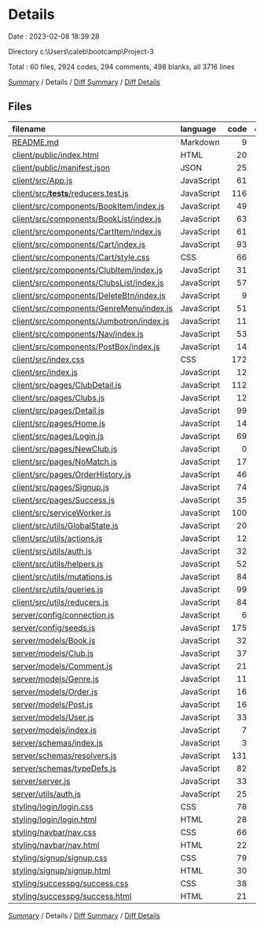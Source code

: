 # Details

Date : 2023-02-08 18:39:28

Directory c:\\Users\\caleb\\bootcamp\\Project-3

Total : 60 files,  2924 codes, 294 comments, 498 blanks, all 3716 lines

[Summary](results.md) / Details / [Diff Summary](diff.md) / [Diff Details](diff-details.md)

## Files
| filename | language | code | comment | blank | total |
| :--- | :--- | ---: | ---: | ---: | ---: |
| [README.md](/README.md) | Markdown | 9 | 0 | 10 | 19 |
| [client/public/index.html](/client/public/index.html) | HTML | 20 | 23 | 1 | 44 |
| [client/public/manifest.json](/client/public/manifest.json) | JSON | 25 | 0 | 1 | 26 |
| [client/src/App.js](/client/src/App.js) | JavaScript | 61 | 0 | 7 | 68 |
| [client/src/__tests__/reducers.test.js](/client/src/__tests__/reducers.test.js) | JavaScript | 116 | 0 | 25 | 141 |
| [client/src/components/BookItem/index.js](/client/src/components/BookItem/index.js) | JavaScript | 49 | 0 | 7 | 56 |
| [client/src/components/BookList/index.js](/client/src/components/BookList/index.js) | JavaScript | 63 | 0 | 12 | 75 |
| [client/src/components/CartItem/index.js](/client/src/components/CartItem/index.js) | JavaScript | 61 | 0 | 10 | 71 |
| [client/src/components/Cart/index.js](/client/src/components/Cart/index.js) | JavaScript | 93 | 7 | 16 | 116 |
| [client/src/components/Cart/style.css](/client/src/components/Cart/style.css) | CSS | 66 | 0 | 10 | 76 |
| [client/src/components/ClubItem/index.js](/client/src/components/ClubItem/index.js) | JavaScript | 31 | 0 | 8 | 39 |
| [client/src/components/ClubsList/index.js](/client/src/components/ClubsList/index.js) | JavaScript | 57 | 0 | 9 | 66 |
| [client/src/components/DeleteBtn/index.js](/client/src/components/DeleteBtn/index.js) | JavaScript | 9 | 2 | 3 | 14 |
| [client/src/components/GenreMenu/index.js](/client/src/components/GenreMenu/index.js) | JavaScript | 51 | 0 | 8 | 59 |
| [client/src/components/Jumbotron/index.js](/client/src/components/Jumbotron/index.js) | JavaScript | 11 | 0 | 3 | 14 |
| [client/src/components/Nav/index.js](/client/src/components/Nav/index.js) | JavaScript | 53 | 0 | 7 | 60 |
| [client/src/components/PostBox/index.js](/client/src/components/PostBox/index.js) | JavaScript | 14 | 3 | 4 | 21 |
| [client/src/index.css](/client/src/index.css) | CSS | 172 | 200 | 36 | 408 |
| [client/src/index.js](/client/src/index.js) | JavaScript | 12 | 3 | 3 | 18 |
| [client/src/pages/ClubDetail.js](/client/src/pages/ClubDetail.js) | JavaScript | 112 | 5 | 17 | 134 |
| [client/src/pages/Clubs.js](/client/src/pages/Clubs.js) | JavaScript | 12 | 0 | 3 | 15 |
| [client/src/pages/Detail.js](/client/src/pages/Detail.js) | JavaScript | 99 | 3 | 17 | 119 |
| [client/src/pages/Home.js](/client/src/pages/Home.js) | JavaScript | 14 | 0 | 3 | 17 |
| [client/src/pages/Login.js](/client/src/pages/Login.js) | JavaScript | 69 | 0 | 7 | 76 |
| [client/src/pages/NewClub.js](/client/src/pages/NewClub.js) | JavaScript | 0 | 0 | 1 | 1 |
| [client/src/pages/NoMatch.js](/client/src/pages/NoMatch.js) | JavaScript | 17 | 0 | 3 | 20 |
| [client/src/pages/OrderHistory.js](/client/src/pages/OrderHistory.js) | JavaScript | 46 | 0 | 7 | 53 |
| [client/src/pages/Signup.js](/client/src/pages/Signup.js) | JavaScript | 74 | 0 | 8 | 82 |
| [client/src/pages/Success.js](/client/src/pages/Success.js) | JavaScript | 35 | 0 | 9 | 44 |
| [client/src/serviceWorker.js](/client/src/serviceWorker.js) | JavaScript | 100 | 31 | 14 | 145 |
| [client/src/utils/GlobalState.js](/client/src/utils/GlobalState.js) | JavaScript | 20 | 0 | 6 | 26 |
| [client/src/utils/actions.js](/client/src/utils/actions.js) | JavaScript | 12 | 0 | 4 | 16 |
| [client/src/utils/auth.js](/client/src/utils/auth.js) | JavaScript | 32 | 5 | 9 | 46 |
| [client/src/utils/helpers.js](/client/src/utils/helpers.js) | JavaScript | 52 | 0 | 7 | 59 |
| [client/src/utils/mutations.js](/client/src/utils/mutations.js) | JavaScript | 84 | 0 | 6 | 90 |
| [client/src/utils/queries.js](/client/src/utils/queries.js) | JavaScript | 99 | 0 | 8 | 107 |
| [client/src/utils/reducers.js](/client/src/utils/reducers.js) | JavaScript | 84 | 0 | 13 | 97 |
| [server/config/connection.js](/server/config/connection.js) | JavaScript | 6 | 0 | 3 | 9 |
| [server/config/seeds.js](/server/config/seeds.js) | JavaScript | 175 | 0 | 16 | 191 |
| [server/models/Book.js](/server/models/Book.js) | JavaScript | 32 | 0 | 5 | 37 |
| [server/models/Club.js](/server/models/Club.js) | JavaScript | 37 | 0 | 7 | 44 |
| [server/models/Comment.js](/server/models/Comment.js) | JavaScript | 21 | 0 | 5 | 26 |
| [server/models/Genre.js](/server/models/Genre.js) | JavaScript | 11 | 0 | 5 | 16 |
| [server/models/Order.js](/server/models/Order.js) | JavaScript | 16 | 0 | 5 | 21 |
| [server/models/Post.js](/server/models/Post.js) | JavaScript | 16 | 0 | 5 | 21 |
| [server/models/User.js](/server/models/User.js) | JavaScript | 33 | 2 | 9 | 44 |
| [server/models/index.js](/server/models/index.js) | JavaScript | 7 | 0 | 1 | 8 |
| [server/schemas/index.js](/server/schemas/index.js) | JavaScript | 3 | 0 | 2 | 5 |
| [server/schemas/resolvers.js](/server/schemas/resolvers.js) | JavaScript | 131 | 4 | 29 | 164 |
| [server/schemas/typeDefs.js](/server/schemas/typeDefs.js) | JavaScript | 82 | 1 | 18 | 101 |
| [server/server.js](/server/server.js) | JavaScript | 33 | 3 | 11 | 47 |
| [server/utils/auth.js](/server/utils/auth.js) | JavaScript | 25 | 2 | 8 | 35 |
| [styling/login/login.css](/styling/login/login.css) | CSS | 78 | 0 | 11 | 89 |
| [styling/login/login.html](/styling/login/login.html) | HTML | 28 | 0 | 3 | 31 |
| [styling/navbar/nav.css](/styling/navbar/nav.css) | CSS | 66 | 0 | 8 | 74 |
| [styling/navbar/nav.html](/styling/navbar/nav.html) | HTML | 22 | 0 | 3 | 25 |
| [styling/signup/signup.css](/styling/signup/signup.css) | CSS | 79 | 0 | 12 | 91 |
| [styling/signup/signup.html](/styling/signup/signup.html) | HTML | 30 | 0 | 3 | 33 |
| [styling/successpg/success.css](/styling/successpg/success.css) | CSS | 38 | 0 | 4 | 42 |
| [styling/successpg/success.html](/styling/successpg/success.html) | HTML | 21 | 0 | 3 | 24 |

[Summary](results.md) / Details / [Diff Summary](diff.md) / [Diff Details](diff-details.md)
